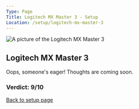 ```yaml
---
Type: Page
Title: Logitech MX Master 3 - Setup
Location: /setup/logitech-mx-master-3
---
```


<div class="img-container-wide"> <img class="setup-image" alt="A picture of the Logitech MX Master 3" src="https://raw.githubusercontent.com/george-probably/probably.blog/main/Images/setup/logitech-mx-master-3.webp"> </div>

## Logitech MX Master 3

Oops, someone's eager! Thoughts are coming soon.

### Verdict: 9/10

[Back to setup page](/setup)